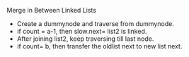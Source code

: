 Merge in Between Linked Lists
​
* Create a dummynode and traverse from dummynode.
* if count = a-1, then slow.next= list2 is linked.
* After joining  list2, keep traversing till last node.
* if count= b, then transfer the oldlist next to new list next.
